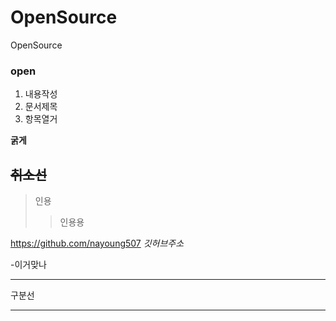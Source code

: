 # OpenSource
OpenSource


### open

1. 내용작성
2. 문서제목
3. 항목열거

**굵게**


~~취소선~~
-----
>인용
>>인용용

<https://github.com/nayoung507>
*깃허브주소*

  -이거맞나

***
구분선
***
